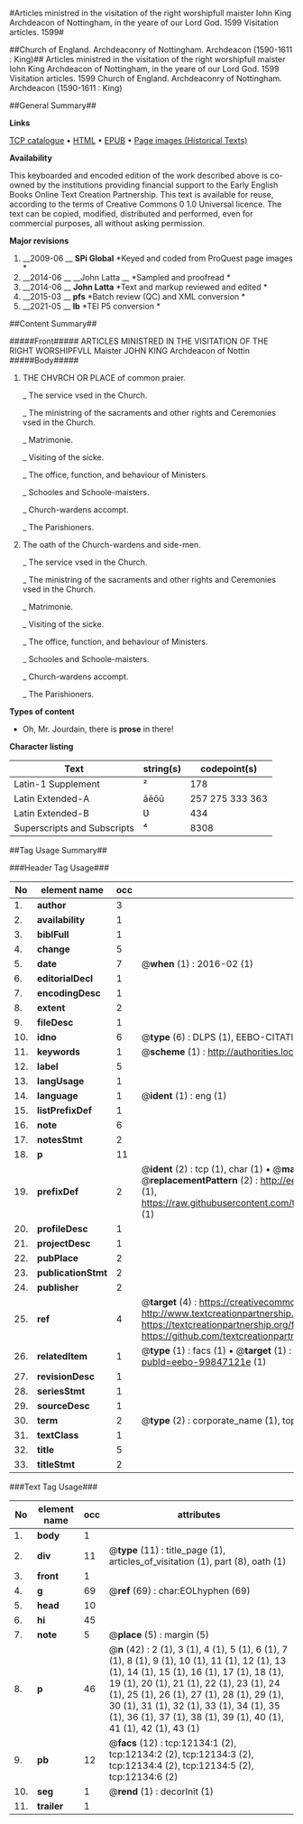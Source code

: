 #Articles ministred in the visitation of the right worshipfull maister Iohn King Archdeacon of Nottingham, in the yeare of our Lord God. 1599 Visitation articles. 1599#

##Church of England. Archdeaconry of Nottingham. Archdeacon (1590-1611 : King)##
Articles ministred in the visitation of the right worshipfull maister Iohn King Archdeacon of Nottingham, in the yeare of our Lord God. 1599
Visitation articles. 1599
Church of England. Archdeaconry of Nottingham. Archdeacon (1590-1611 : King)

##General Summary##

**Links**

[TCP catalogue](http://www.ota.ox.ac.uk/tcp/)  • 
[HTML](http://tei.it.ox.ac.uk/tcp/Texts-HTML/free/A00/A00237.html)  • 
[EPUB](http://tei.it.ox.ac.uk/tcp/Texts-EPUB/free/A00/A00237.epub) • 
[Page images (Historical Texts)](https://historicaltexts.jisc.ac.uk/eebo-99847121e)

**Availability**

This keyboarded and encoded edition of the work described above is co-owned by the
    institutions providing financial support to the Early English Books Online Text Creation
    Partnership. This text is available for reuse, according to the terms of  Creative Commons 0 1.0 Universal
    licence. The text can be copied, modified, distributed and performed, even for commercial
    purposes, all without asking permission.

**Major revisions**

1. __2009-06 __ __SPi Global__ *Keyed and coded from ProQuest page images *
1. __2014-06 __ __John Latta __ *Sampled and proofread *
1. __2014-06 __ __John Latta__ *Text and markup reviewed and edited *
1. __2015-03 __ __pfs__ *Batch review (QC) and XML conversion *
1. __2021-05 __ __lb__ *TEI P5 conversion *

##Content Summary##

#####Front#####
ARTICLES MINISTRED IN THE VISITATION OF THE RIGHT WORSHIPFVLL Maister JOHN KING Archdeacon of Nottin
#####Body#####

1. THE CHVRCH OR PLACE of common praier.

    _ The service vsed in the Church.

    _ The ministring of the sacraments and other rights and Ceremonies vsed in the Church.

    _ Matrimonie.

    _ Visiting of the sicke.

    _ The office, function, and behaviour of Ministers.

    _ Schooles and Schoole-maisters.

    _ Church-wardens accompt.

    _ The Parishioners.

1. The oath of the Church-wardens and side-men.

    _ The service vsed in the Church.

    _ The ministring of the sacraments and other rights and Ceremonies vsed in the Church.

    _ Matrimonie.

    _ Visiting of the sicke.

    _ The office, function, and behaviour of Ministers.

    _ Schooles and Schoole-maisters.

    _ Church-wardens accompt.

    _ The Parishioners.

**Types of content**

  * Oh, Mr. Jourdain, there is **prose** in there!

**Character listing**


|Text|string(s)|codepoint(s)|
|---|---|---|
|Latin-1 Supplement|²|178|
|Latin Extended-A|āēōū|257 275 333 363|
|Latin Extended-B|Ʋ|434|
|Superscripts             and Subscripts|⁴|8308|

##Tag Usage Summary##

###Header Tag Usage###

|No|element name|occ|attributes|
|---|---|---|---|
|1.|__author__|3||
|2.|__availability__|1||
|3.|__biblFull__|1||
|4.|__change__|5||
|5.|__date__|7| @__when__ (1) : 2016-02 (1)|
|6.|__editorialDecl__|1||
|7.|__encodingDesc__|1||
|8.|__extent__|2||
|9.|__fileDesc__|1||
|10.|__idno__|6| @__type__ (6) : DLPS (1), EEBO-CITATION (1), VID (1), EEBO-PROQUEST (1), STC (2)|
|11.|__keywords__|1| @__scheme__ (1) : http://authorities.loc.gov/ (1)|
|12.|__label__|5||
|13.|__langUsage__|1||
|14.|__language__|1| @__ident__ (1) : eng (1)|
|15.|__listPrefixDef__|1||
|16.|__note__|6||
|17.|__notesStmt__|2||
|18.|__p__|11||
|19.|__prefixDef__|2| @__ident__ (2) : tcp (1), char (1)  •  @__matchPattern__ (2) : ([0-9\-]+):([0-9IVX]+) (1), (.+) (1)  •  @__replacementPattern__ (2) : http://eebo.chadwyck.com/downloadtiff?vid=$1&page=$2 (1), https://raw.githubusercontent.com/textcreationpartnership/Texts/master/tcpchars.xml#$1 (1)|
|20.|__profileDesc__|1||
|21.|__projectDesc__|1||
|22.|__pubPlace__|2||
|23.|__publicationStmt__|2||
|24.|__publisher__|2||
|25.|__ref__|4| @__target__ (4) : https://creativecommons.org/publicdomain/zero/1.0/ (1), http://www.textcreationpartnership.org/docs/. (1), https://textcreationpartnership.org/faq/#faq05 (1), https://github.com/textcreationpartnership (1)|
|26.|__relatedItem__|1| @__type__ (1) : facs (1)  •  @__target__ (1) : https://data.historicaltexts.jisc.ac.uk/view?pubId=eebo-99847121e (1)|
|27.|__revisionDesc__|1||
|28.|__seriesStmt__|1||
|29.|__sourceDesc__|1||
|30.|__term__|2| @__type__ (2) : corporate_name (1), topical_term (1)|
|31.|__textClass__|1||
|32.|__title__|5||
|33.|__titleStmt__|2||


###Text Tag Usage###

|No|element name|occ|attributes|
|---|---|---|---|
|1.|__body__|1||
|2.|__div__|11| @__type__ (11) : title_page (1), articles_of_visitation (1), part (8), oath (1)|
|3.|__front__|1||
|4.|__g__|69| @__ref__ (69) : char:EOLhyphen (69)|
|5.|__head__|10||
|6.|__hi__|45||
|7.|__note__|5| @__place__ (5) : margin (5)|
|8.|__p__|46| @__n__ (42) : 2 (1), 3 (1), 4 (1), 5 (1), 6 (1), 7 (1), 8 (1), 9 (1), 10 (1), 11 (1), 12 (1), 13 (1), 14 (1), 15 (1), 16 (1), 17 (1), 18 (1), 19 (1), 20 (1), 21 (1), 22 (1), 23 (1), 24 (1), 25 (1), 26 (1), 27 (1), 28 (1), 29 (1), 30 (1), 31 (1), 32 (1), 33 (1), 34 (1), 35 (1), 36 (1), 37 (1), 38 (1), 39 (1), 40 (1), 41 (1), 42 (1), 43 (1)|
|9.|__pb__|12| @__facs__ (12) : tcp:12134:1 (2), tcp:12134:2 (2), tcp:12134:3 (2), tcp:12134:4 (2), tcp:12134:5 (2), tcp:12134:6 (2)|
|10.|__seg__|1| @__rend__ (1) : decorInit (1)|
|11.|__trailer__|1||
